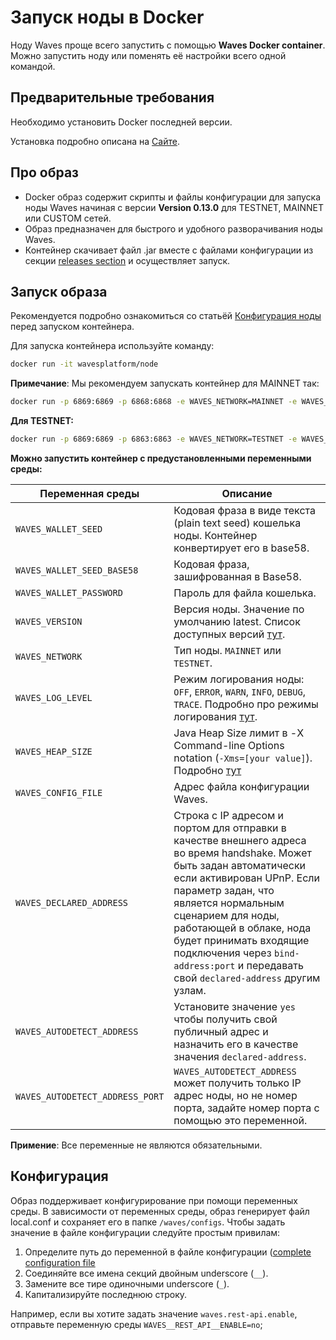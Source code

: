 # Запуск ноды в Docker

Ноду Waves проще всего запустить с помощью **Waves Docker container**. Можно запустить ноду или поменять её настройки всего одной командой.

## Предварительные требования

Необходимо установить Docker последней версии.

Установка подробно описана на [Сайте](https://docs.docker.com/engine/installation/).

## Про образ

* Docker образ содержит скрипты и файлы конфигурации для запуска ноды Waves начиная с версии **Version 0.13.0** для TESTNET, MAINNET или CUSTOM сетей.
* Образ предназначен для быстрого и удобного разворачивания ноды Waves.
* Контейнер скачивает файл .jar вместе с файлами конфигурации из секции [releases section](https://github.com/wavesplatform/Waves/releases) и осуществляет запуск.

## Запуск образа

Рекомендуется подробно ознакомиться со статьёй [Конфигурация ноды](/ru/waves-node/node-configuration) перед запуском контейнера.

Для запуска контейнера используйте команду:

```bash
docker run -it wavesplatform/node
```

**Примечание**: Мы рекомендуем запускать контейнер для MAINNET так:

```bash
docker run -p 6869:6869 -p 6868:6868 -e WAVES_NETWORK=MAINNET -e WAVES_LOG_LEVEL=DEBUG -e WAVES_HEAP_SIZE=2g -v YOUR_LOCAL_PATH_HERE:/waves wavesplatform/node
```

**Для TESTNET:**

```bash
docker run -p 6869:6869 -p 6863:6863 -e WAVES_NETWORK=TESTNET -e WAVES_LOG_LEVEL=DEBUG -e WAVES_HEAP_SIZE=2g -v YOUR_LOCAL_PATH_HERE:/waves wavesplatform/node
```

**Можно запустить контейнер с предустановленными переменными среды:**

|Переменная среды                 |Описание   |
|-----------------------------|--------------|
|`WAVES_WALLET_SEED`               |Кодовая фраза в виде текста (plain text seed) кошелька ноды.  Контейнер конвертирует его в base58.   |
|`WAVES_WALLET_SEED_BASE58`        |Кодовая фраза, зашифрованная в Base58.   |
|`WAVES_WALLET_PASSWORD`           |Пароль для файла кошелька.    |
|`WAVES_VERSION`                   |Версия ноды. Значение по умолчанию latest. Список доступных версий [тут](https://github.com/wavesplatform/Waves/releases).|
|`WAVES_NETWORK`                   |Тип ноды. `MAINNET` или `TESTNET`.   |
|`WAVES_LOG_LEVEL`                 |Режим логирования ноды: `OFF`, `ERROR`, `WARN`, `INFO`, `DEBUG`, `TRACE`. Подробно про режимы логирования [тут](https://docs.wavesplatform.com/en/waves-node/logging.html).   |
|`WAVES_HEAP_SIZE`                 |Java Heap Size лимит в -X Command-line Options notation (`-Xms=[your value]`). Подробно [тут](https://docs.oracle.com/cd/E13150_01/jrockit_jvm/jrockit/jrdocs/refman/optionX.html)   |
|`WAVES_CONFIG_FILE`               |Адрес файла конфигурации Waves.   |
|`WAVES_DECLARED_ADDRESS`          |Строка с IP адресом и портом для отправки в качестве внешнего адреса во время handshake. Может быть задан автоматически если активирован UPnP. Если параметр задан, что является нормальным сценарием для ноды, работающей в облаке, нода будет принимать входящие подключения через `bind-address:port` и передавать свой `declared-address` другим узлам.|
|`WAVES_AUTODETECT_ADDRESS`        |Установите значение `yes` чтобы получить свой публичный адрес и назначить его в качестве значения `declared-address`.|
|`WAVES_AUTODETECT_ADDRESS_PORT`   |`WAVES_AUTODETECT_ADDRESS` может получить только IP адрес ноды, но не номер порта, задайте номер порта с помощью это переменной.|

**Примение**: Все переменные не являются обязательными.

## Конфигурация

Образ поддерживает конфигурирование при помощи переменных среды. В зависимости от переменных среды, образ генерирует файл local.conf и сохраняет его в папке `/waves/configs`.
Чтобы задать значение в файле конфигурации следуйте простым привилам:

1. Определите путь до переменной в файле конфигурации ([complete configuration file](/ru/waves-node/node-configuration)
2. Соединяйте все имена секций двойным underscore (`__`).
3. Замените все тире одиночными underscore (`_`).
4. Капитализируйте последнюю строку.

Например, если вы хотите задать значение `waves.rest-api.enable`, отправьте переменную среды `WAVES__REST_API__ENABLE=no`;
